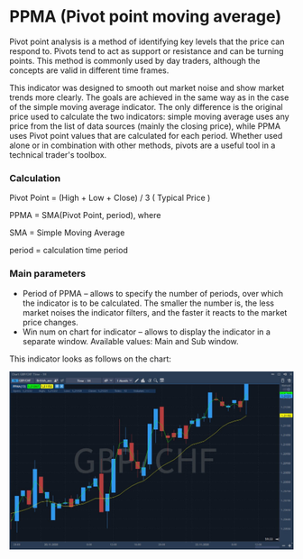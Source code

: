 # PPMA \(Pivot point moving average\)

Pivot point analysis is a method of identifying key levels that the price can respond to. Pivots tend to act as support or resistance and can be turning points. This method is commonly used by day traders, although the concepts are valid in different time frames. 

This indicator was designed to smooth out market noise and show market trends more clearly. The goals are achieved in the same way as in the case of the simple moving average indicator. The only difference is the original price used to calculate the two indicators: simple moving average uses any price from the list of data sources \(mainly the closing price\), while PPMA uses Pivot point values ​​that are calculated for each period. Whether used alone or in combination with other methods, pivots are a useful tool in a technical trader's toolbox.

### Calculation

Pivot Point = \(High + Low + Close\) / 3 \( Typical Price \) 

PPMA = SMA\(Pivot Point, period\), where 

SMA = Simple Moving Average 

period = calculation time period

### Main parameters

* Period of PPMA – allows to specify the number of periods, over which the indicator is to be calculated. The smaller the number is, the less market noises the indicator filters, and the faster it reacts to the market price changes.
* Win num on chart for indicator – allows to display the indicator in a separate window. Available values: Main and Sub window.

This indicator looks as follows on the chart:

![](../../../../.gitbook/assets/screenshot_2%20%2823%29.jpg)



